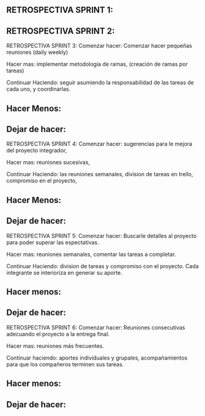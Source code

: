 RETROSPECTIVA SPRINT 1:
-
RETROSPECTIVA SPRINT 2:
-
RETROSPECTIVA SPRINT 3:
Comenzar hacer:
Comenzar hacer pequeñas reuniones (daily weekly)

Hacer mas: 
implementar metodologia de ramas, (creación de ramas por tareas)

Continuar Haciendo:
seguir asumiendo la responsabilidad de las tareas de cada uno, y coordinarlas.

Hacer Menos:
-

Dejar de hacer:
-

RETROSPECTIVA SPRINT 4:
Comenzar hacer:
sugerencias para le mejora del proyecto integrador, 

Hacer mas: 
reuniones sucesivas, 

Continuar Haciendo:
las reuniones semanales, division de tareas en trello, compromiso en el proyecto,

Hacer Menos:
-

Dejar de hacer:
-

RETROSPECTIVA SPRINT 5:
Comenzar hacer:
Buscarle detalles al proyecto para poder superar las espectativas.

Hacer mas:
reuniones semanales, comentar las tareas a completar.

Continuar Haciendo:
division de tareas y compromiso con el proyecto. Cada integrante se interioriza en generar su aporte.

Hacer menos:
-

Dejar de hacer:
-
RETROSPECTIVA SPRINT 6:
Comenzar hacer:
Reuniones consecutivas adecuando el proyecto a la entrega final.

Hacer mas:
reuniones más frecuentes.

Continuar haciendo:
aportes individuales y grupales, acompañamientos para que los compañeros terminen sus tareas.

Hacer menos:
-

Dejar de hacer:
-